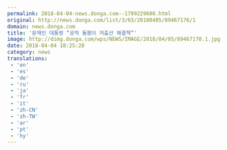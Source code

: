 ```yaml
---
permalink: 2018-04-04-news.donga.com--1799229608.html
original: http://news.donga.com/list/3/03/20180405/89467176/1
domain: news.donga.com
title: '문재인 대통령 “공적 돌봄이 저출산 해결책”'
image: http://dimg.donga.com/wps/NEWS/IMAGE/2018/04/05/89467170.1.jpg
date: 2018-04-04 18:25:28
category: news
translations: 
 - 'en'
 - 'es'
 - 'de'
 - 'ru'
 - 'ja'
 - 'fr'
 - 'it'
 - 'zh-CN'
 - 'zh-TW'
 - 'ar'
 - 'pt'
 - 'hy'
---
```


